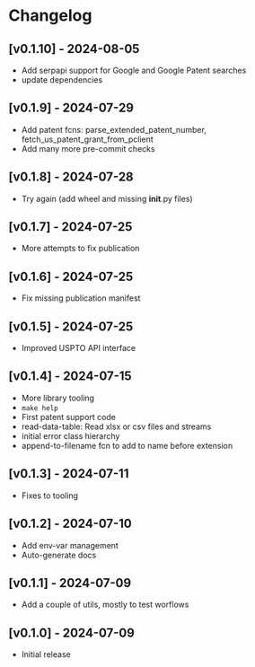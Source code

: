 # Changelog

## [v0.1.10] - 2024-08-05
- Add serpapi support for Google and Google Patent searches
- update dependencies

## [v0.1.9] - 2024-07-29
- Add patent fcns: parse_extended_patent_number, fetch_us_patent_grant_from_pclient
- Add many more pre-commit checks

## [v0.1.8] - 2024-07-28
- Try again (add wheel and missing __init__.py files)


## [v0.1.7] - 2024-07-25
- More attempts to fix publication


## [v0.1.6] - 2024-07-25
- Fix missing publication manifest


## [v0.1.5] - 2024-07-25
- Improved USPTO API interface


## [v0.1.4] - 2024-07-15
- More library tooling
- `make help`
- First patent support code
- read-data-table: Read xlsx or csv files and streams
- initial error class hierarchy
- append-to-filename fcn to add to name before extension


## [v0.1.3] - 2024-07-11
- Fixes to tooling


## [v0.1.2] - 2024-07-10
- Add env-var management
- Auto-generate docs


## [v0.1.1] - 2024-07-09
- Add a couple of utils, mostly to test worflows


## [v0.1.0] - 2024-07-09
- Initial release
